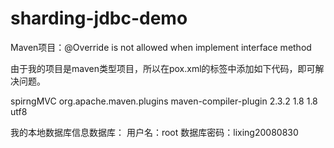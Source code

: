 # sharding-jdbc-demo

Maven项目：@Override is not allowed when implement interface method

由于我的项目是maven类型项目，所以在pox.xml的<build></build>标签中添加如下代码，即可解决问题。


  <build>
    <finalName>spirngMVC</finalName>
    <plugins>
      <!-- 编码和编译和JDK版本 -->
      <plugin>
        <groupId>org.apache.maven.plugins</groupId>
        <artifactId>maven-compiler-plugin</artifactId>
        <version>2.3.2</version>
        <configuration>
          <source>1.8</source>
          <target>1.8</target>
          <encoding>utf8</encoding>
        </configuration>
      </plugin>
    </plugins>
  </build>
</project>



我的本地数据库信息数据库：
用户名：root
数据库密码：lixing20080830
